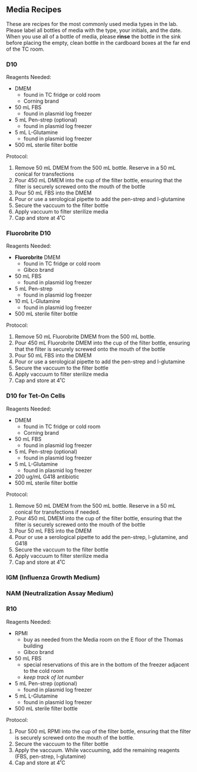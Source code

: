 ## Media Recipes

These are recipes for the most commonly used media types in the lab. Please label all bottles of media with the type, your initials, and the date. When you use all of a bottle of media, please **rinse** the bottle in the sink before placing the empty, clean bottle in the cardboard boxes at the far end of the TC room.

### D10
Reagents Needed:
- DMEM
  - found in TC fridge or cold room
  - Corning brand
- 50 mL FBS
  - found in plasmid log freezer
- 5 mL Pen-strep (optional)
  - found in plasmid log freezer
- 5 mL L-Glutamine
  - found in plasmid log freezer
- 500 mL sterile filter bottle

Protocol:
1. Remove 50 mL DMEM from the 500 mL bottle. Reserve in a 50 mL conical for transfections
2. Pour 450 mL DMEM into the cup of the filter bottle, ensuring that the filter is securely screwed onto the mouth of the bottle
3. Pour 50 mL FBS into the DMEM
4. Pour or use a serological pipette to add the pen-strep and l-glutamine
5. Secure the vaccuum to the filter bottle
6. Apply vaccuum to filter sterilize media
7. Cap and store at 4˚C


### Fluorobrite D10
Reagents Needed:
- **Fluorobrite** DMEM
  - found in TC fridge or cold room
  - Gibco brand
- 50 mL FBS
  - found in plasmid log freezer
- 5 mL Pen-strep
  - found in plasmid log freezer
- 10 mL L-Glutamine
  - found in plasmid log freezer
- 500 mL sterile filter bottle

Protocol:
1. Remove 50 mL Fluorobrite DMEM from the 500 mL bottle.
2. Pour 450 mL Fluorobrite DMEM into the cup of the filter bottle, ensuring that the filter is securely screwed onto the mouth of the bottle
3. Pour 50 mL FBS into the DMEM
4. Pour or use a serological pipette to add the pen-strep and l-glutamine
5. Secure the vaccuum to the filter bottle
6. Apply vaccuum to filter sterilize media
7. Cap and store at 4˚C

### D10 for Tet-On Cells
Reagents Needed:
- DMEM
  - found in TC fridge or cold room
  - Corning brand
- 50 mL FBS
  - found in plasmid log freezer
- 5 mL Pen-strep (optional)
  - found in plasmid log freezer
- 5 mL L-Glutamine
  - found in plasmid log freezer
- 200 ug/mL G418 antibiotic
- 500 mL sterile filter bottle

Protocol:
1. Remove 50 mL DMEM from the 500 mL bottle. Reserve in a 50 mL conical for transfections if needed.
2. Pour 450 mL DMEM into the cup of the filter bottle, ensuring that the filter is securely screwed onto the mouth of the bottle
3. Pour 50 mL FBS into the DMEM
4. Pour or use a serological pipette to add the pen-strep, l-glutamine, and G418
5. Secure the vaccuum to the filter bottle
6. Apply vaccuum to filter sterilize media
7. Cap and store at 4˚C


### IGM (Influenza Growth Medium)

### NAM (Neutralization Assay Medium)

### R10
Reagents Needed:
- RPMI
  - buy as needed from the Media room on the E floor of the Thomas building
  - Gibco brand
- 50 mL FBS
  - special reservations of this are in the bottom of the freezer adjacent to the cold room
  - *keep track of lot number*
- 5 mL Pen-strep (optional)
  - found in plasmid log freezer
- 5 mL L-Glutamine
  - found in plasmid log freezer
- 500 mL sterile filter bottle

Protocol:
1. Pour 500 mL RPMI into the cup of the filter bottle, ensuring that the filter is securely screwed onto the mouth of the bottle. 
2. Secure the vaccuum to the filter bottle
3. Apply the vaccuum. While vaccuuming, add the remaining reagents (FBS, pen-strep, l-glutamine)
4. Cap and store at 4˚C

